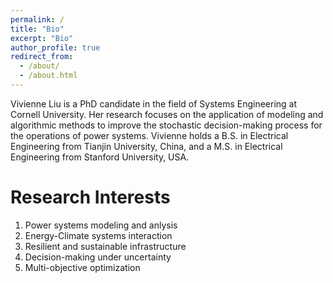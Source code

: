 ```yaml
---
permalink: /
title: "Bio"
excerpt: "Bio"
author_profile: true
redirect_from: 
  - /about/
  - /about.html
---
```


Vivienne Liu is a PhD candidate in the field of Systems Engineering at Cornell University. Her research focuses on the application of modeling and algorithmic methods to improve the stochastic decision-making process for the operations of power systems. Vivienne holds a B.S. in Electrical Engineering from Tianjin University, China, and a M.S. in Electrical Engineering from Stanford University, USA.

Research Interests
======
1. Power systems modeling and anlysis
2. Energy-Climate systems interaction
3. Resilient and sustainable infrastructure
4. Decision-making under uncertainty
5. Multi-objective optimization
